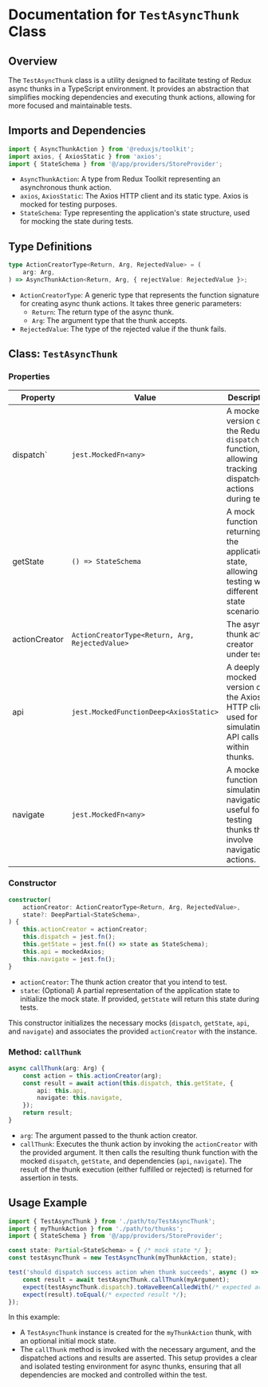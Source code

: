 # Documentation for `TestAsyncThunk` Class

## Overview
The `TestAsyncThunk` class is a utility designed to facilitate testing of Redux async thunks in a TypeScript environment. 
It provides an abstraction that simplifies mocking dependencies and executing thunk actions, allowing for more focused and maintainable tests.

## Imports and Dependencies
```typescript
import { AsyncThunkAction } from '@reduxjs/toolkit';
import axios, { AxiosStatic } from 'axios';
import { StateSchema } from '@/app/providers/StoreProvider';
```
- `AsyncThunkAction`: A type from Redux Toolkit representing an asynchronous thunk action.
- `axios`, `AxiosStatic`: The Axios HTTP client and its static type. Axios is mocked for testing purposes.
- `StateSchema`: Type representing the application's state structure, used for mocking the state during tests.


## Type Definitions
```typescript
type ActionCreatorType<Return, Arg, RejectedValue> = (
    arg: Arg,
) => AsyncThunkAction<Return, Arg, { rejectValue: RejectedValue }>;
```
- `ActionCreatorType`: A generic type that represents the function signature for creating async thunk actions. It takes three generic parameters:
  - `Return`: The return type of the async thunk.
  - `Arg`: The argument type that the thunk accepts.
-   `RejectedValue`: The type of the rejected value if the thunk fails.


## Class: `TestAsyncThunk`

### Properties
| Property     | Value                                         | Description                                                                                         |
|--------------|-----------------------------------------------|-----------------------------------------------------------------------------------------------------|
| dispatch`    | `jest.MockedFn<any>`                                      | A mocked version of the Redux `dispatch` function, allowing for tracking of dispatched actions during tests.                                                          |
| getState  | `() => StateSchema`                   | A mock function returning the application's state, allowing for testing with different state scenarios.                                                             |
| actionCreator | `ActionCreatorType<Return, Arg, RejectedValue>`  | The async thunk action creator under test.                                  |
|api | `jest.MockedFunctionDeep<AxiosStatic>`  | A deeply mocked version of the Axios HTTP client, used for simulating API calls within thunks.                                  |
| navigate | `jest.MockedFn<any>`  | A mocked function simulating navigation, useful for testing thunks that involve navigation actions.                              |

### Constructor
```typescript 
constructor(
    actionCreator: ActionCreatorType<Return, Arg, RejectedValue>,
    state?: DeepPartial<StateSchema>,
) {
    this.actionCreator = actionCreator;
    this.dispatch = jest.fn();
    this.getState = jest.fn(() => state as StateSchema);
    this.api = mockedAxios;
    this.navigate = jest.fn();
}
```

- `actionCreator`: The thunk action creator that you intend to test.
- `state`: (Optional) A partial representation of the application state to initialize the mock state. If provided, `getState` will return this state during tests.

This constructor initializes the necessary mocks (`dispatch`, `getState`, `api`, and `navigate`) and associates the provided `actionCreator` with the instance.

### Method: `callThunk`
```typescript 
async callThunk(arg: Arg) {
    const action = this.actionCreator(arg);
    const result = await action(this.dispatch, this.getState, {
        api: this.api,
        navigate: this.navigate,
    });
    return result;
}
```
- `arg`: The argument passed to the thunk action creator.
- `callThunk`: Executes the thunk action by invoking the `actionCreator` with the provided argument. 
It then calls the resulting thunk function with the mocked `dispatch`, `getState`, and dependencies (`api`, `navigate`). 
The result of the thunk execution (either fulfilled or rejected) is returned for assertion in tests.

## Usage Example
```typescript
import { TestAsyncThunk } from './path/to/TestAsyncThunk';
import { myThunkAction } from './path/to/thunks';
import { StateSchema } from '@/app/providers/StoreProvider';

const state: Partial<StateSchema> = { /* mock state */ };
const testAsyncThunk = new TestAsyncThunk(myThunkAction, state);

test('should dispatch success action when thunk succeeds', async () => {
    const result = await testAsyncThunk.callThunk(myArgument);
    expect(testAsyncThunk.dispatch).toHaveBeenCalledWith(/* expected action */);
    expect(result).toEqual(/* expected result */);
});
```
In this example:
- A `TestAsyncThunk` instance is created for the `myThunkAction` thunk, with an optional initial mock state.
- The `callThunk` method is invoked with the necessary argument, and the dispatched actions and results are asserted.
This setup provides a clear and isolated testing environment for async thunks, ensuring that all dependencies are mocked and controlled within the test.
